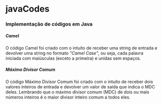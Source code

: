 # javaCodes
<h3> Implementação de códigos em Java </h3>

<h5>Camel</h5>
<p>O código Camel foi criado com o intuito de receber uma string de entrada e devolver uma string no formato <i>"Camel Case"</i>, ou seja, cada palavra iniciada com maiúsculas (exceto a primeira) e unidas sem espaços.</p>

<h5>Máximo Divisor Comum</h5>
<p>O código Máximo Divisor Comum foi criado com o intuito de receber dois valores inteiros de entrada e devolver um valor de saída que indica o MDC deles. Lembrando que o máximo divisor comum (MDC) de dois ou mais números inteiros é o maior divisor inteiro comum a todos eles.</p>
